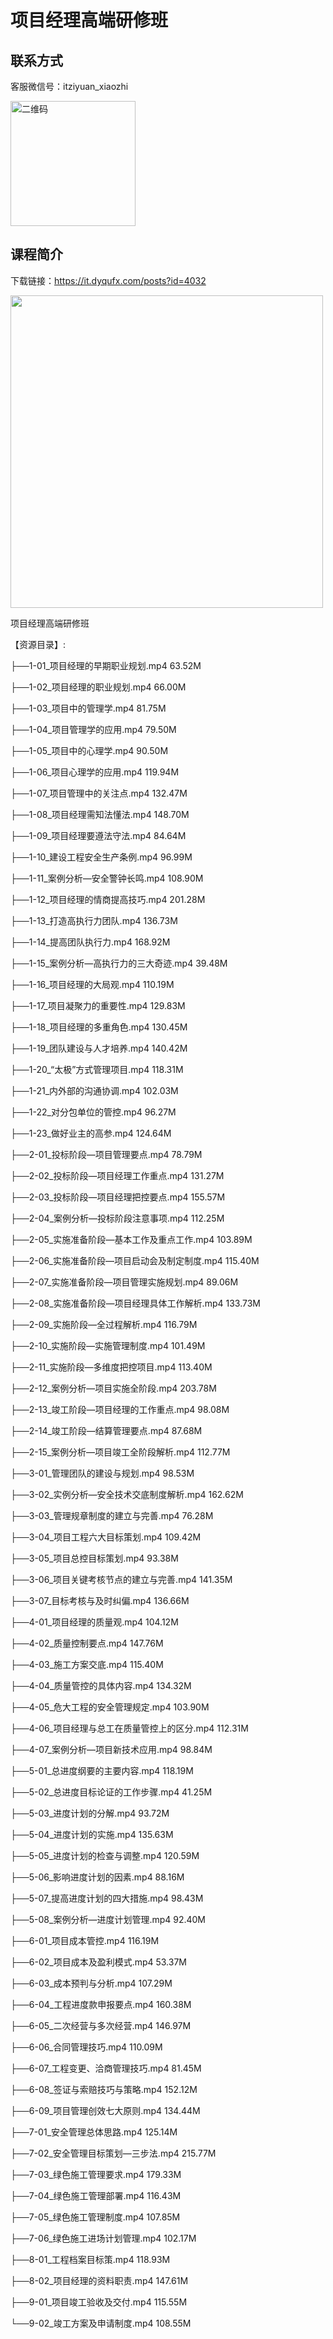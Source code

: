 # 项目经理高端研修班

## 联系方式

客服微信号：itziyuan_xiaozhi

<img src="https://ziyuanyun.oss-cn-guangzhou.aliyuncs.com/common/20240614073449/666b82192834a.jpg" width="200" height="200" alt="二维码">

## 课程简介

下载链接：https://it.dyqufx.com/posts?id=4032

<img src="https://ziyuanyun.oss-cn-guangzhou.aliyuncs.com/yun/20240515185555/664494bba611e.jpg" width="500" alt="">

  项目经理高端研修班



 【资源目录】:

 ├──1-01_项目经理的早期职业规划.mp4 63.52M

 ├──1-02_项目经理的职业规划.mp4 66.00M

 ├──1-03_项目中的管理学.mp4 81.75M

 ├──1-04_项目管理学的应用.mp4 79.50M

 ├──1-05_项目中的心理学.mp4 90.50M

 ├──1-06_项目心理学的应用.mp4 119.94M

 ├──1-07_项目管理中的关注点.mp4 132.47M

 ├──1-08_项目经理需知法懂法.mp4 148.70M

 ├──1-09_项目经理要遵法守法.mp4 84.64M

 ├──1-10_建设工程安全生产条例.mp4 96.99M

 ├──1-11_案例分析—安全警钟长鸣.mp4 108.90M

 ├──1-12_项目经理的情商提高技巧.mp4 201.28M

 ├──1-13_打造高执行力团队.mp4 136.73M

 ├──1-14_提高团队执行力.mp4 168.92M

 ├──1-15_案例分析—高执行力的三大奇迹.mp4 39.48M

 ├──1-16_项目经理的大局观.mp4 110.19M

 ├──1-17_项目凝聚力的重要性.mp4 129.83M

 ├──1-18_项目经理的多重角色.mp4 130.45M

 ├──1-19_团队建设与人才培养.mp4 140.42M

 ├──1-20_“太极”方式管理项目.mp4 118.31M

 ├──1-21_内外部的沟通协调.mp4 102.03M

 ├──1-22_对分包单位的管控.mp4 96.27M

 ├──1-23_做好业主的高参.mp4 124.64M

 ├──2-01_投标阶段—项目管理要点.mp4 78.79M

 ├──2-02_投标阶段—项目经理工作重点.mp4 131.27M

 ├──2-03_投标阶段—项目经理把控要点.mp4 155.57M

 ├──2-04_案例分析—投标阶段注意事项.mp4 112.25M

 ├──2-05_实施准备阶段—基本工作及重点工作.mp4 103.89M

 ├──2-06_实施准备阶段—项目启动会及制定制度.mp4 115.40M

 ├──2-07_实施准备阶段—项目管理实施规划.mp4 89.06M

 ├──2-08_实施准备阶段—项目经理具体工作解析.mp4 133.73M

 ├──2-09_实施阶段—全过程解析.mp4 116.79M

 ├──2-10_实施阶段—实施管理制度.mp4 101.49M

 ├──2-11_实施阶段—多维度把控项目.mp4 113.40M

 ├──2-12_案例分析—项目实施全阶段.mp4 203.78M

 ├──2-13_竣工阶段—项目经理的工作重点.mp4 98.08M

 ├──2-14_竣工阶段—结算管理要点.mp4 87.68M

 ├──2-15_案例分析—项目竣工全阶段解析.mp4 112.77M

 ├──3-01_管理团队的建设与规划.mp4 98.53M

 ├──3-02_实例分析—安全技术交底制度解析.mp4 162.62M

 ├──3-03_管理规章制度的建立与完善.mp4 76.28M

 ├──3-04_项目工程六大目标策划.mp4 109.42M

 ├──3-05_项目总控目标策划.mp4 93.38M

 ├──3-06_项目关键考核节点的建立与完善.mp4 141.35M

 ├──3-07_目标考核与及时纠偏.mp4 136.66M

 ├──4-01_项目经理的质量观.mp4 104.12M

 ├──4-02_质量控制要点.mp4 147.76M

 ├──4-03_施工方案交底.mp4 115.40M

 ├──4-04_质量管控的具体内容.mp4 134.32M

 ├──4-05_危大工程的安全管理规定.mp4 103.90M

 ├──4-06_项目经理与总工在质量管控上的区分.mp4 112.31M

 ├──4-07_案例分析—项目新技术应用.mp4 98.84M

 ├──5-01_总进度纲要的主要内容.mp4 118.19M

 ├──5-02_总进度目标论证的工作步骤.mp4 41.25M

 ├──5-03_进度计划的分解.mp4 93.72M

 ├──5-04_进度计划的实施.mp4 135.63M

 ├──5-05_进度计划的检查与调整.mp4 120.59M

 ├──5-06_影响进度计划的因素.mp4 88.16M

 ├──5-07_提高进度计划的四大措施.mp4 98.43M

 ├──5-08_案例分析—进度计划管理.mp4 92.40M

 ├──6-01_项目成本管控.mp4 116.19M

 ├──6-02_项目成本及盈利模式.mp4 53.37M

 ├──6-03_成本预判与分析.mp4 107.29M

 ├──6-04_工程进度款申报要点.mp4 160.38M

 ├──6-05_二次经营与多次经营.mp4 146.97M

 ├──6-06_合同管理技巧.mp4 110.09M

 ├──6-07_工程变更、洽商管理技巧.mp4 81.45M

 ├──6-08_签证与索赔技巧与策略.mp4 152.12M

 ├──6-09_项目管理创效七大原则.mp4 134.44M

 ├──7-01_安全管理总体思路.mp4 125.14M

 ├──7-02_安全管理目标策划—三步法.mp4 215.77M

 ├──7-03_绿色施工管理要求.mp4 179.33M

 ├──7-04_绿色施工管理部署.mp4 116.43M

 ├──7-05_绿色施工管理制度.mp4 107.85M

 ├──7-06_绿色施工进场计划管理.mp4 102.17M

 ├──8-01_工程档案目标策.mp4 118.93M

 ├──8-02_项目经理的资料职责.mp4 147.61M

 ├──9-01_项目竣工验收及交付.mp4 115.55M

 └──9-02_竣工方案及申请制度.mp4 108.55M

  